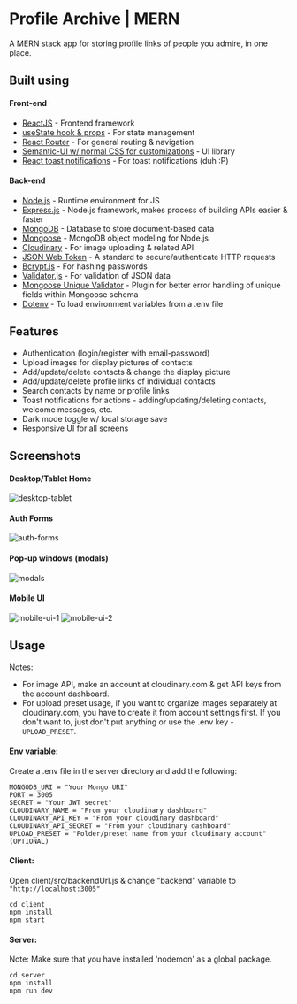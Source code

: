 # Profile Archive | MERN

A MERN stack app for storing profile links of people you admire, in one place.

## Built using

#### Front-end

- [ReactJS](https://reactjs.org/) - Frontend framework
- [useState hook & props](https://reactjs.org/docs/hooks-state.html) - For state management
- [React Router](https://reactrouter.com/) - For general routing & navigation
- [Semantic-UI w/ normal CSS for customizations](https://react.semantic-ui.com/) - UI library
- [React toast notifications](https://jossmac.github.io/react-toast-notifications/) - For toast notifications (duh :P)

#### Back-end

- [Node.js](https://nodejs.org/en/) - Runtime environment for JS
- [Express.js](https://expressjs.com/) - Node.js framework, makes process of building APIs easier & faster
- [MongoDB](https://www.mongodb.com/) - Database to store document-based data
- [Mongoose](https://mongoosejs.com/) - MongoDB object modeling for Node.js
- [Cloudinary](https://cloudinary.com/) - For image uploading & related API
- [JSON Web Token](https://jwt.io/) - A standard to secure/authenticate HTTP requests
- [Bcrypt.js](https://www.npmjs.com/package/bcryptjs) - For hashing passwords
- [Validator.js](https://www.npmjs.com/package/validator) - For validation of JSON data
- [Mongoose Unique Validator](https://www.npmjs.com/package/mongoose-unique-validator) - Plugin for better error handling of unique fields within Mongoose schema
- [Dotenv](https://www.npmjs.com/package/dotenv) - To load environment variables from a .env file

## Features

- Authentication (login/register with email-password)
- Upload images for display pictures of contacts
- Add/update/delete contacts & change the display picture
- Add/update/delete profile links of individual contacts
- Search contacts by name or profile links
- Toast notifications for actions - adding/updating/deleting contacts, welcome messages, etc.
- Dark mode toggle w/ local storage save
- Responsive UI for all screens

## Screenshots

#### Desktop/Tablet Home

![desktop-tablet](https://github.com/k74-shubham/Profile-Archive/assets/94985314/807afef3-07cd-4e96-915f-7d3ace74b21e)

#### Auth Forms

![auth-forms](https://github.com/k74-shubham/Profile-Archive/assets/94985314/e3d0b27b-2cdf-42d8-a786-28e372afe079)

#### Pop-up windows (modals)

![modals](https://github.com/k74-shubham/Profile-Archive/assets/94985314/89155b71-6c94-43b2-9e1c-e4e83bcef00a)

#### Mobile UI

![mobile-ui-1](https://github.com/k74-shubham/Profile-Archive/assets/94985314/e4952333-d4ba-408e-aec8-2ed08529693d)
![mobile-ui-2](https://github.com/k74-shubham/Profile-Archive/assets/94985314/78902032-5e52-4a4e-aca4-ed6bbdf56b4c)

## Usage

Notes:

- For image API, make an account at cloudinary.com & get API keys from the account dashboard.
- For upload preset usage, if you want to organize images separately at cloudinary.com, you have to create it from account settings first. If you don't want to, just don't put anything or use the .env key - `UPLOAD_PRESET`.

#### Env variable:

Create a .env file in the server directory and add the following:

```
MONGODB_URI = "Your Mongo URI"
PORT = 3005
SECRET = "Your JWT secret"
CLOUDINARY_NAME = "From your cloudinary dashboard"
CLOUDINARY_API_KEY = "From your cloudinary dashboard"
CLOUDINARY_API_SECRET = "From your cloudinary dashboard"
UPLOAD_PRESET = "Folder/preset name from your cloudinary account" (OPTIONAL)
```

#### Client:

Open client/src/backendUrl.js & change "backend" variable to `"http://localhost:3005"`

```
cd client
npm install
npm start
```

#### Server:

Note: Make sure that you have installed 'nodemon' as a global package.

```
cd server
npm install
npm run dev
```
